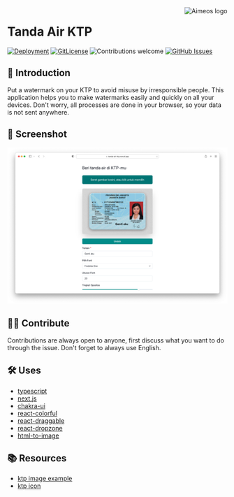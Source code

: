 <a href="https://tanda-air-ktp.vercel.app/">
    <img src="https://sukasari.bandung.go.id/wp-content/uploads/2018/11/ktp-elektronik.png" alt="Aimeos logo" title="Aimeos" align="right" height="60" />
</a>

# Tanda Air KTP

[![Deployment](https://img.shields.io/github/deployments/mukhlisakbr/tanda-air-ktp/production?label=vercel&logo=vercel&logoColor=white)](https://github.com/mukhlisakbr/tanda-air-ktp/deployments/activity_log?environment=Production)
[![GitLicense](https://gitlicense.com/badge/mukhlisakbr/tanda-air-ktp)](https://gitlicense.com/license/mukhlisakbr/tanda-air-ktp)
![Contributions welcome](https://img.shields.io/badge/contributions-welcome-orange.svg)
[![GitHub Issues](https://img.shields.io/github/issues/mukhlisakbr/tanda-air-ktp.svg)](https://github.com/mukhlisakbr/tanda-air-ktp/issues)

## 📖 Introduction

Put a watermark on your KTP to avoid misuse by irresponsible people. This application helps you to make watermarks easily and quickly on all your devices. Don't worry, all processes are done in your browser, so your data is not sent anywhere.

## 🌠 Screenshot
![Screenshot](./docs/screenshot.png)

## 👷‍♂️ Contribute
Contributions are always open to anyone, first discuss what you want to do through the issue. Don't forget to always use English.

## 🛠 Uses

* [typescript](https://github.com/microsoft/TypeScript)
* [next.js](https://github.com/vercel/next.js)
* [chakra-ui](https://github.com/chakra-ui/chakra-ui)
* [react-colorful](https://github.com/omgovich/react-colorful)
* [react-draggable](https://github.com/react-grid-layout/react-draggable)
* [react-dropzone](https://github.com/react-dropzone/react-dropzone)
* [html-to-image](https://github.com/bubkoo/html-to-image)
## 📚 Resources

* [ktp image example](https://www.tokotalk.com/help/upload-ktp-untuk-verifikasi-identitas/)
* [ktp icon](https://sukasari.bandung.go.id/cek-pencetakan-ktp/)